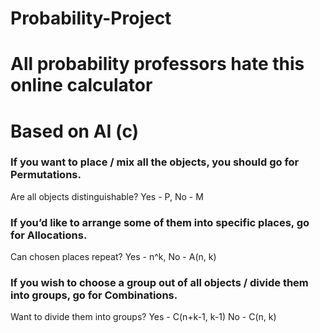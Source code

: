 # Probability-Project

# All probability professors hate this online calculator

# Based on AI (c)




### If you want to place / mix all the objects, you should go for Permutations.

Are all objects distinguishable? Yes - P, No - M

### If you’d like to arrange some of them into specific places, go for Allocations.

Can chosen places repeat? Yes - n^k, No - A(n, k)

### If you wish to choose a group out of all objects / divide them into groups, go for Combinations.

Want to divide them into groups?
   Yes -  C(n+k-1, k-1)
   No - C(n, k)
